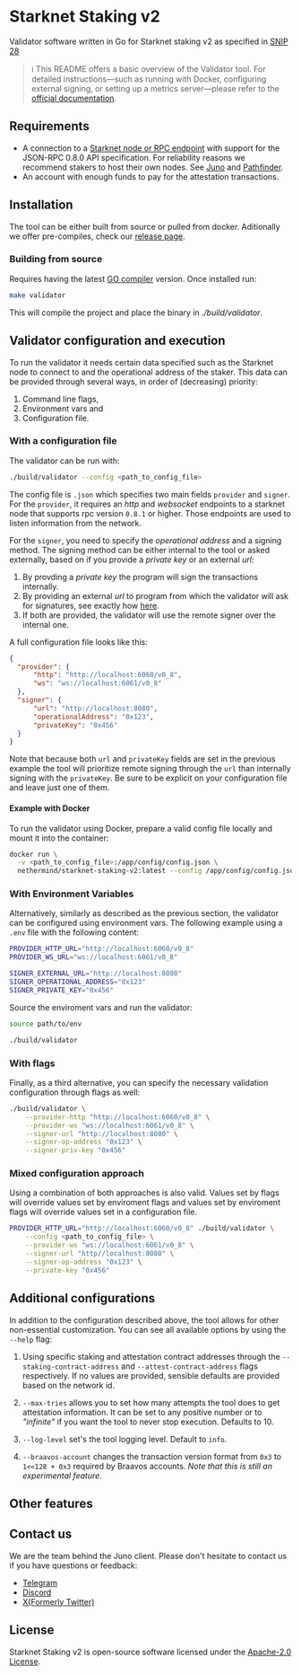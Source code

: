 # Starknet Staking v2
Validator software written in Go for Starknet staking v2 as specified in [SNIP 28](https://community.starknet.io/t/snip-28-staking-v2-proposal/115250)

> ℹ️ This README offers a basic overview of the Validator tool. For detailed instructions—such as running with Docker, configuring external signing, or setting up a metrics server—please refer to the [official documentation](https://nethermindeth.github.io/starknet-staking-v2/).

## Requirements

- A connection to a [Starknet node or RPC endpoint](https://www.starknet.io/fullnodes-rpc-services/) with support for the JSON-RPC 0.8.0 API specification. For reliability reasons we recommend stakers to host their own nodes. See [Juno](https://github.com/NethermindEth/juno) and [Pathfinder](https://github.com/eqlabs/pathfinder).
- An account with enough funds to pay for the attestation transactions.

## Installation

The tool can be either built from source or pulled from docker. Aditionally we offer pre-compiles, check our [release page](https://github.com/NethermindEth/starknet-staking-v2/releases).

### Building from source

Requires having the latest [GO compiler](https://go.dev/doc/install) version. Once installed run:

```bash
make validator
```

This will compile the project and place the binary in *./build/validator*.

## Validator configuration and execution

To run the validator it needs certain data specified such as the Starknet node to connect to and the operational address of the staker.
This data can be provided through several ways, in order of (decreasing) priority:
1. Command line flags,
2. Environment vars and
3. Configuration file.

### With a configuration file

The validator can be run with:
```bash
./build/validator --config <path_to_config_file>
```

The config file is `.json` which specifies two main fields `provider` and `signer`. For the `provider`, it requires an *http* and *websocket* endpoints to a starknet node that supports rpc version `0.8.1` or higher. Those endpoints are used to listen information from the network.

For the `signer`, you need to specify the *operational address* and a signing method. 
The signing method can be either internal to the tool or asked externally, based on if you provide a *private key* or an external *url*:
1. By provding a *private key* the program will sign the transactions internally.
2. By providing an external *url* to program from which the validator will ask for signatures, see exactly how [here](#external-signer).
3. If both are provided, the validator will use the remote signer over the internal one.


A full configuration file looks like this:

```json
{
  "provider": {
      "http": "http://localhost:6060/v0_8",
      "ws": "ws://localhost:6061/v0_8"
  },
  "signer": {
      "url": "http://localhost:8080",
      "operationalAddress": "0x123",
      "privateKey": "0x456"
  }
}
```

Note that because both `url` and `privateKey` fields are set in the previous example the tool will prioritize remote signing through the `url` than internally signing with the `privateKey`. Be sure to  be explicit on your configuration file and leave just one of them.

#### Example with Docker

To run the validator using Docker, prepare a valid config file locally and mount it into the container:

```bash
docker run \
  -v <path_to_config_file>:/app/config/config.json \
  nethermind/starknet-staking-v2:latest --config /app/config/config.json 
```

### With Environment Variables
Alternatively, similarly as described as the previous section, the validator can be configured using environment vars. The following example using a `.env` file with the following content:

```bash
PROVIDER_HTTP_URL="http://localhost:6060/v0_8"
PROVIDER_WS_URL="ws://localhost:6061/v0_8"

SIGNER_EXTERNAL_URL="http://localhost:8080"
SIGNER_OPERATIONAL_ADDRESS="0x123"
SIGNER_PRIVATE_KEY="0x456"
```

Source the enviroment vars and run the validator:

```bash
source path/to/env

./build/validator
```


### With flags
Finally, as a third alternative, you can specify the necessary validation configuration through flags as well:

```bash
./build/validator \
    --provider-http "http://localhost:6060/v0_8" \
    --provider-ws "ws://localhost:6061/v0_8" \
    --signer-url "http://localhost:8080" \
    --signer-op-address "0x123" \
    --signer-priv-key "0x456"
```


### Mixed configuration approach

Using a combination of both approaches is also valid. Values set by flags will override values set by enviroment flags and values set by enviroment flags will override values set in a configuration file.

```bash
PROVIDER_HTTP_URL="http://localhost:6060/v0_8" ./build/validator \
    --config <path_to_config_file> \
    --provider-ws "ws://localhost:6061/v0_8" \
    --signer-url "http//localhost:8080" \
    --signer-op-address "0x123" \
    --private-key "0x456"
```

## Additional configurations

In addition to the configuration described above, the tool allows for other non-essential customization. You can see all available options by using the `--help` flag:

1. Using specific staking and attestation contract addresses through the `--staking-contract-address` and `--attest-contract-address` flags respectively. If no values are provided, sensible defaults are provided based on the network id.

2. `--max-tries` allows you to set how many attempts the tool does to get attestation information. It can be set to any positive number or to _"infinite"_ if you want the tool to never stop execution. Defaults to 10.

3. `--log-level` set's the tool logging level. Default to `info`.

4. `--braavos-account` changes the transaction version format from `0x3` to `1<<128 + 0x3` required by Braavos accounts. _Note that this is still an experimental feature_.

## Other features




## Contact us

We are the team behind the Juno client. Please don't hesitate to contact us if you have questions or feedback:

- [Telegram](https://t.me/StarknetJuno)
- [Discord](https://discord.com/invite/TcHbSZ9ATd)
- [X(Formerly Twitter)](https://x.com/NethermindStark)

##  License

Starknet Staking v2 is open-source software licensed under the [Apache-2.0 License](https://github.com/NethermindEth/starknet-staking-v2/blob/main/LICENSE).

